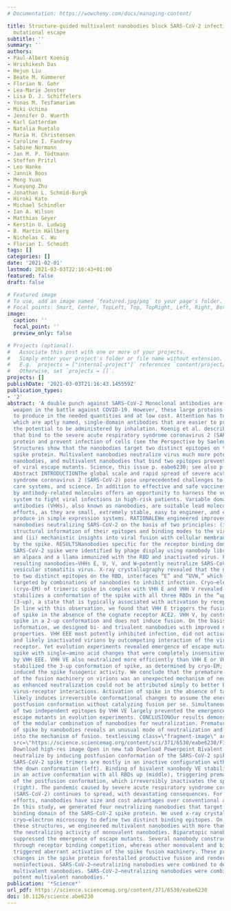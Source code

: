 ```yaml
---
# Documentation: https://wowchemy.com/docs/managing-content/

title: Structure-guided multivalent nanobodies block SARS-CoV-2 infection and suppress
  mutational escape
subtitle: ''
summary: ''
authors:
- Paul-Albert Koenig
- Hrishikesh Das
- Hejun Liu
- Beate M. Kümmerer
- Florian N. Gohr
- Lea-Marie Jenster
- Lisa D. J. Schiffelers
- Yonas M. Tesfamariam
- Miki Uchima
- Jennifer D. Wuerth
- Karl Gatterdam
- Natalia Ruetalo
- Maria H. Christensen
- Caroline I. Fandrey
- Sabine Normann
- Jan M. P. Tödtmann
- Steffen Pritzl
- Leo Hanke
- Jannik Boos
- Meng Yuan
- Xueyong Zhu
- Jonathan L. Schmid-Burgk
- Hiroki Kato
- Michael Schindler
- Ian A. Wilson
- Matthias Geyer
- Kerstin U. Ludwig
- B. Martin Hällberg
- Nicholas C. Wu
- Florian I. Schmidt
tags: []
categories: []
date: '2021-02-01'
lastmod: 2021-03-03T22:16:43+01:00
featured: false
draft: false

# Featured image
# To use, add an image named `featured.jpg/png` to your page's folder.
# Focal points: Smart, Center, TopLeft, Top, TopRight, Left, Right, BottomLeft, Bottom, BottomRight.
image:
  caption: ''
  focal_point: ''
  preview_only: false

# Projects (optional).
#   Associate this post with one or more of your projects.
#   Simply enter your project's folder or file name without extension.
#   E.g. `projects = ["internal-project"]` references `content/project/deep-learning/index.md`.
#   Otherwise, set `projects = []`.
projects: []
publishDate: '2021-03-03T21:16:43.145559Z'
publication_types:
- '2'
abstract: 'A double punch against SARS-CoV-2 Monoclonal antibodies are an important
  weapon in the battle against COVID-19. However, these large proteins are difficult
  to produce in the needed quantities and at low cost. Attention has turned to nanobodies,
  which are aptly named, single-domain antibodies that are easier to produce and have
  the potential to be administered by inhalation. Koenig et al. describe four nanobodies
  that bind to the severe acute respiratory syndrome coronavirus 2 (SARS-CoV-2) spike
  protein and prevent infection of cells (see the Perspective by Saelens and Schepens).
  Structures show that the nanobodies target two distinct epitopes on the SARS-CoV-2
  spike protein. Multivalent nanobodies neutralize virus much more potently than single
  nanobodies, and multivalent nanobodies that bind two epitopes prevent the emergence
  of viral escape mutants. Science, this issue p. eabe6230; see also p. 681 Structured
  Abstract INTRODUCTIONThe global scale and rapid spread of severe acute respiratory
  syndrome coronavirus 2 (SARS-CoV-2) pose unprecedented challenges to society, health
  care systems, and science. In addition to effective and safe vaccines, passive immunization
  by antibody-related molecules offers an opportunity to harness the vertebrate immune
  system to fight viral infections in high-risk patients. Variable domains of heavy-chain–only
  antibodies (VHHs), also known as nanobodies, are suitable lead molecules in such
  efforts, as they are small, extremely stable, easy to engineer, and economic to
  produce in simple expression systems. RATIONALEWe engineered improved multivalent
  nanobodies neutralizing SARS-CoV-2 on the basis of two principles: (i) detailed
  structural information of their epitopes and binding modes to the viral spike protein
  and (ii) mechanistic insights into viral fusion with cellular membranes catalyzed
  by the spike. RESULTSNanobodies specific for the receptor binding domain (RBD) of
  SARS-CoV-2 spike were identified by phage display using nanobody libraries from
  an alpaca and a llama immunized with the RBD and inactivated virus. Four of the
  resulting nanobodies—VHHs E, U, V, and W—potently neutralize SARS-CoV-2 and SARS-CoV-2–pseudotyped
  vesicular stomatitis virus. X-ray crystallography revealed that the nanobodies bind
  to two distinct epitopes on the RBD, interfaces “E” and “UVW,” which can be synergistically
  targeted by combinations of nanobodies to inhibit infection. Cryo–electron microscopy
  (cryo-EM) of trimeric spike in complex with VHH E and VHH V revealed that VHH E
  stabilizes a conformation of the spike with all three RBDs in the “up” conformation
  (3-up), a state that is typically associated with activation by receptor binding.
  In line with this observation, we found that VHH E triggers the fusion activity
  of spike in the absence of the cognate receptor ACE2. VHH V, by contrast, stabilizes
  spike in a 2-up conformation and does not induce fusion. On the basis of the structural
  information, we designed bi- and trivalent nanobodies with improved neutralizing
  properties. VHH EEE most potently inhibited infection, did not activate fusion,
  and likely inactivated virions by outcompeting interaction of the virus with its
  receptor. Yet evolution experiments revealed emergence of escape mutants in the
  spike with single–amino acid changes that were completely insensitive to inhibition
  by VHH EEE. VHH VE also neutralized more efficiently than VHH E or VHH V alone;
  stabilized the 3-up conformation of spike, as determined by cryo-EM; and more strongly
  induced the spike fusogenic activity. We conclude that the premature activation
  of the fusion machinery on virions was an unexpected mechanism of neutralization,
  as enhanced neutralization could not be attributed simply to better blocking of
  virus-receptor interactions. Activation of spike in the absence of target membranes
  likely induces irreversible conformational changes to assume the energetically favorable
  postfusion conformation without catalyzing fusion per se. Simultaneous targeting
  of two independent epitopes by VHH VE largely prevented the emergence of resistant
  escape mutants in evolution experiments. CONCLUSIONOur results demonstrate the strength
  of the modular combination of nanobodies for neutralization. Premature activation
  of spike by nanobodies reveals an unusual mode of neutralization and yields insights
  into the mechanism of fusion. textlessimg class=\"fragment-image\" aria-describedby=\"F1-caption\"
  src=\"https://science.sciencemag.org/content/sci/371/6530/eabe6230/F1.medium.gif\"/textgreater
  Download high-res image Open in new tab Download Powerpoint Bivalent nanobodies
  neutralize by inducing postfusion conformation of the SARS-CoV-2 spike.On virions,
  SARS-CoV-2 spike trimers are mostly in an inactive configuration with all RBDs in
  the down conformation (left). Binding of bivalent nanobody VE stabilizes the spike
  in an active conformation with all RBDs up (middle), triggering premature induction
  of the postfusion conformation, which irreversibly inactivates the spike protein
  (right). The pandemic caused by severe acute respiratory syndrome coronavirus 2
  (SARS-CoV-2) continues to spread, with devastating consequences. For passive immunization
  efforts, nanobodies have size and cost advantages over conventional antibodies.
  In this study, we generated four neutralizing nanobodies that target the receptor
  binding domain of the SARS-CoV-2 spike protein. We used x-ray crystallography and
  cryo–electron microscopy to define two distinct binding epitopes. On the basis of
  these structures, we engineered multivalent nanobodies with more than 100 times
  the neutralizing activity of monovalent nanobodies. Biparatopic nanobody fusions
  suppressed the emergence of escape mutants. Several nanobody constructs neutralized
  through receptor binding competition, whereas other monovalent and biparatopic nanobodies
  triggered aberrant activation of the spike fusion machinery. These premature conformational
  changes in the spike protein forestalled productive fusion and rendered the virions
  noninfectious. SARS-CoV-2–neutralizing nanobodies were combined to design potent
  multivalent nanobodies. SARS-CoV-2–neutralizing nanobodies were combined to design
  potent multivalent nanobodies.'
publication: '*Science*'
url_pdf: https://science.sciencemag.org/content/371/6530/eabe6230
doi: 10.1126/science.abe6230
---
```

